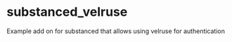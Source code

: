 substanced_velruse
==================

Example add on for substanced that allows using velruse for authentication